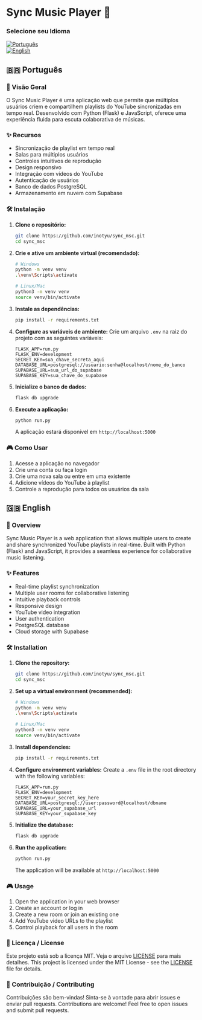 # Sync Music Player 🎵

### Selecione seu Idioma
[![Português](https://upload.wikimedia.org/wikipedia/commons/thumb/0/05/Flag_of_Brazil.svg/45px-Flag_of_Brazil.svg.png)](#-português)  
[![English](https://upload.wikimedia.org/wikipedia/commons/thumb/8/83/Flag_of_the_United_Kingdom_%283-5%29.svg/50px-Flag_of_the_United_Kingdom_%283-5%29.svg.png)](#-english)

## 🇧🇷 Português

### 🚀 Visão Geral
O Sync Music Player é uma aplicação web que permite que múltiplos usuários criem e compartilhem playlists do YouTube sincronizadas em tempo real. Desenvolvido com Python (Flask) e JavaScript, oferece uma experiência fluida para escuta colaborativa de músicas.

### ✨ Recursos
- Sincronização de playlist em tempo real
- Salas para múltiplos usuários
- Controles intuitivos de reprodução
- Design responsivo
- Integração com vídeos do YouTube
- Autenticação de usuários
- Banco de dados PostgreSQL
- Armazenamento em nuvem com Supabase

### 🛠️ Instalação

1. **Clone o repositório:**
   ```bash
   git clone https://github.com/inotyu/sync_msc.git
   cd sync_msc
   ```

2. **Crie e ative um ambiente virtual (recomendado):**
   ```bash
   # Windows
   python -m venv venv
   .\venv\Scripts\activate
   
   # Linux/Mac
   python3 -m venv venv
   source venv/bin/activate
   ```

3. **Instale as dependências:**
   ```bash
   pip install -r requirements.txt
   ```

4. **Configure as variáveis de ambiente:**
   Crie um arquivo `.env` na raiz do projeto com as seguintes variáveis:
   ```
   FLASK_APP=run.py
   FLASK_ENV=development
   SECRET_KEY=sua_chave_secreta_aqui
   DATABASE_URL=postgresql://usuario:senha@localhost/nome_do_banco
   SUPABASE_URL=sua_url_do_supabase
   SUPABASE_KEY=sua_chave_do_supabase
   ```

5. **Inicialize o banco de dados:**
   ```bash
   flask db upgrade
   ```

6. **Execute a aplicação:**
   ```bash
   python run.py
   ```
   A aplicação estará disponível em `http://localhost:5000`

### 🎮 Como Usar
1. Acesse a aplicação no navegador
2. Crie uma conta ou faça login
3. Crie uma nova sala ou entre em uma existente
4. Adicione vídeos do YouTube à playlist
5. Controle a reprodução para todos os usuários da sala

## 🇬🇧 English

### 🚀 Overview
Sync Music Player is a web application that allows multiple users to create and share synchronized YouTube playlists in real-time. Built with Python (Flask) and JavaScript, it provides a seamless experience for collaborative music listening.

### ✨ Features
- Real-time playlist synchronization
- Multiple user rooms for collaborative listening
- Intuitive playback controls
- Responsive design
- YouTube video integration
- User authentication
- PostgreSQL database
- Cloud storage with Supabase

### 🛠️ Installation

1. **Clone the repository:**
   ```bash
   git clone https://github.com/inotyu/sync_msc.git
   cd sync_msc
   ```

2. **Set up a virtual environment (recommended):**
   ```bash
   # Windows
   python -m venv venv
   .\venv\Scripts\activate
   
   # Linux/Mac
   python3 -m venv venv
   source venv/bin/activate
   ```

3. **Install dependencies:**
   ```bash
   pip install -r requirements.txt
   ```

4. **Configure environment variables:**
   Create a `.env` file in the root directory with the following variables:
   ```
   FLASK_APP=run.py
   FLASK_ENV=development
   SECRET_KEY=your_secret_key_here
   DATABASE_URL=postgresql://user:password@localhost/dbname
   SUPABASE_URL=your_supabase_url
   SUPABASE_KEY=your_supabase_key
   ```

5. **Initialize the database:**
   ```bash
   flask db upgrade
   ```

6. **Run the application:**
   ```bash
   python run.py
   ```
   The application will be available at `http://localhost:5000`

### 🎮 Usage
1. Open the application in your web browser
2. Create an account or log in
3. Create a new room or join an existing one
4. Add YouTube video URLs to the playlist
5. Control playback for all users in the room

### 📝 Licença / License
Este projeto está sob a licença MIT. Veja o arquivo [LICENSE](LICENSE) para mais detalhes.
This project is licensed under the MIT License - see the [LICENSE](LICENSE) file for details.

### 👥 Contribuição / Contributing
Contribuições são bem-vindas! Sinta-se à vontade para abrir issues e enviar pull requests.
Contributions are welcome! Feel free to open issues and submit pull requests.
